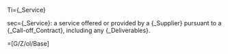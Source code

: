 Ti={_Service}

sec={_Service}: a service offered or provided by a {_Supplier} pursuant to a {_Call-off_Contract}, including any {_Deliverables}. 

=[G/Z/ol/Base]
